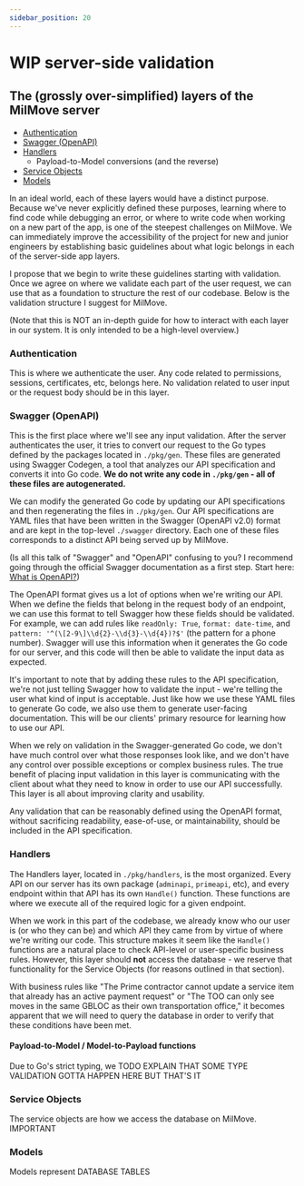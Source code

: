 ```yaml
---
sidebar_position: 20
---
```


# WIP server-side validation

## The (grossly over-simplified) layers of the MilMove server
- [Authentication](#authentication)
- [Swagger (OpenAPI)](#swagger-openapi)
- [Handlers](#handlers)
	- Payload-to-Model conversions (and the reverse)
- [Service Objects](#service-objects)
- [Models](#models)

In an ideal world, each of these layers would have a distinct purpose. Because we've never explicitly defined these purposes, learning where to find code while debugging an error, or where to write code when working on a new part of the app, is one of the steepest challenges on MilMove. We can immediately improve the accessibility of the project for new and junior engineers by establishing basic guidelines about what logic belongs in each of the server-side app layers.

I propose that we begin to write these guidelines starting with validation. Once we agree on where we validate each part of the user request, we can use that as a foundation to structure the rest of our codebase. Below is the validation structure I suggest for MilMove.

(Note that this is NOT an in-depth guide for how to interact with each layer in our system. It is only intended to be a high-level overview.)

### Authentication
This is where we authenticate the user. Any code related to permissions, sessions, certificates, etc, belongs here. No validation related to user input or the request body should be in this layer.

### Swagger (OpenAPI)
This is the first place where we'll see any input validation. After the server authenticates the user, it tries to convert our request to the Go types defined by the packages located in `./pkg/gen`. These files are generated using Swagger Codegen, a tool that analyzes our API specification and converts it into Go code. **We do not write any code in `./pkg/gen` - all of these files are autogenerated.**

We can modify the generated Go code by updating our API specifications and then regenerating the files in `./pkg/gen`. Our API specifications are YAML files that have been written in the Swagger (OpenAPI v2.0) format and are kept in the top-level `./swagger` directory. Each one of these files corresponds to a distinct API being served up by MilMove.

(Is all this talk of "Swagger" and "OpenAPI" confusing to you? I recommend going through the official Swagger documentation as a first step. Start here: [What is OpenAPI?](https://swagger.io/docs/specification/about/))

The OpenAPI format gives us a lot of options when we're writing our API. When we define the fields that belong in the request body of an endpoint, we can use this format to tell Swagger how these fields should be validated. For example, we can add rules like `readOnly: True`, `format: date-time`, and `pattern: '^(\[2-9\]\\d{2}-\\d{3}-\\d{4})?$'` (the pattern for a phone number). Swagger will use this information when it generates the Go code for our server, and this code will then be able to validate the input data as expected.

It's important to note that by adding these rules to the API specification, we're not just telling Swagger how to validate the input - we're telling the user what kind of input is acceptable. Just like how we use these YAML files to generate Go code, we also use them to generate user-facing documentation. This will be our clients' primary resource for learning how to use our API.

When we rely on validation in the Swagger-generated Go code, we don't have much control over what those responses look like, and we don't have any control over possible exceptions or complex business rules. The true benefit of placing input validation in this layer is communicating with the client about what they need to know in order to use our API successfully. This layer is all about improving clarity and usability.

Any validation that can be reasonably defined using the OpenAPI format, without sacrificing readability, ease-of-use, or maintainability, should be included in the API specification.

### Handlers
The Handlers layer, located in `./pkg/handlers`, is the most organized. Every API on our server has its own package (`adminapi`, `primeapi`, etc), and every endpoint within that API has its own `Handle()` function. These functions are where we execute all of the required logic for a given endpoint.

When we work in this part of the codebase, we already know who our user is (or who they can be) and which API they came from by virtue of where we're writing our code. This structure makes it seem like the `Handle()` functions are a natural place to check API-level or user-specific business rules. However, this layer should **not** access the database - we reserve that functionality for the Service Objects (for reasons outlined in that section).

With business rules like "The Prime contractor cannot update a service item that already has an active payment request" or "The TOO can only see moves in the same GBLOC as their own transportation office," it becomes apparent that we will need to query the database in order to verify that these conditions have been met.

#### Payload-to-Model / Model-to-Payload functions
Due to Go's strict typing, we TODO EXPLAIN THAT SOME TYPE VALIDATION GOTTA HAPPEN HERE BUT THAT'S IT

### Service Objects
The service objects are how we access the database on MilMove. IMPORTANT

### Models
Models represent DATABASE TABLES
